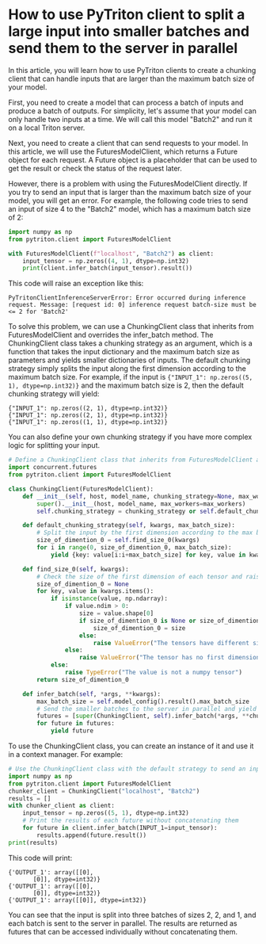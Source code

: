 <!--
Copyright (c) 2022-2023, NVIDIA CORPORATION. All rights reserved.

Licensed under the Apache License, Version 2.0 (the "License");
you may not use this file except in compliance with the License.
You may obtain a copy of the License at

    http://www.apache.org/licenses/LICENSE-2.0

Unless required by applicable law or agreed to in writing, software
distributed under the License is distributed on an "AS IS" BASIS,
WITHOUT WARRANTIES OR CONDITIONS OF ANY KIND, either express or implied.
See the License for the specific language governing permissions and
limitations under the License.
-->

# How to use PyTriton client to split a large input into smaller batches and send them to the server in parallel

In this article, you will learn how to use PyTriton clients to create a chunking client that can handle inputs that are larger than the maximum batch size of your model.

First, you need to create a model that can process a batch of inputs and produce a batch of outputs. For simplicity, let's assume that your model can only handle two inputs at a time. We will call this model "Batch2" and run it on a local Triton server.

Next, you need to create a client that can send requests to your model. In this article, we will use the FuturesModelClient, which returns a Future object for each request. A Future object is a placeholder that can be used to get the result or check the status of the request later.

However, there is a problem with using the FuturesModelClient directly. If you try to send an input that is larger than the maximum batch size of your model, you will get an error. For example, the following code tries to send an input of size 4 to the "Batch2" model, which has a maximum batch size of 2:

<!-- This codeblock is skipped because it will raise an exception -->

<!--pytest.mark.skip-->

```python
import numpy as np
from pytriton.client import FuturesModelClient

with FuturesModelClient(f"localhost", "Batch2") as client:
    input_tensor = np.zeros((4, 1), dtype=np.int32)
    print(client.infer_batch(input_tensor).result())
```

This code will raise an exception like this:

```
PyTritonClientInferenceServerError: Error occurred during inference request. Message: [request id: 0] inference request batch-size must be <= 2 for 'Batch2'
```

To solve this problem, we can use a ChunkingClient class that inherits from FuturesModelClient and overrides the infer_batch method. The ChunkingClient class takes a chunking strategy as an argument, which is a function that takes the input dictionary and the maximum batch size as parameters and yields smaller dictionaries of inputs. The default chunking strategy simply splits the input along the first dimension according to the maximum batch size. For example, if the input is `{"INPUT_1": np.zeros((5, 1), dtype=np.int32)}` and the maximum batch size is 2, then the default chunking strategy will yield:

```
{"INPUT_1": np.zeros((2, 1), dtype=np.int32)}
{"INPUT_1": np.zeros((2, 1), dtype=np.int32)}
{"INPUT_1": np.zeros((1, 1), dtype=np.int32)}
```

You can also define your own chunking strategy if you have more complex logic for splitting your input.


<!-- This readme is for testing code snippets with pytest. It has codeblocks marked with pytest-codeblocks:cont to combine them into one test. -->

<!-- First test -->
<!--
```python
# Import modules and define a batched inference function
import numpy as np
from pytriton.decorators import batch

@batch
def infer_fn(**inputs: np.ndarray):

    return [inputs["INPUT_1"]]

# Create a Triton server with the inference function and a model config
import numpy as np
from pytriton.triton import Triton, TritonConfig
from pytriton.decorators import batch
from pytriton.model_config import ModelConfig, Tensor

config = TritonConfig(log_verbose=0, log_file="/dev/null")

triton = Triton(config=config)
triton.bind(
    model_name="Batch2",
    infer_func=infer_fn,
    inputs=[
        Tensor(dtype=np.int32, shape=(1,)),  # sample containing single bytes value
    ],
    outputs=[
        Tensor(dtype=np.int32, shape=(1,)),
    ],
    config=ModelConfig(max_batch_size=2),
)

triton.run()
```
-->

<!--pytest-codeblocks:cont-->

```python
# Define a ChunkingClient class that inherits from FuturesModelClient and splits the input into smaller batches
import concurrent.futures
from pytriton.client import FuturesModelClient

class ChunkingClient(FuturesModelClient):
    def __init__(self, host, model_name, chunking_strategy=None, max_workers=None):
        super().__init__(host, model_name, max_workers=max_workers)
        self.chunking_strategy = chunking_strategy or self.default_chunking_strategy

    def default_chunking_strategy(self, kwargs, max_batch_size):
        # Split the input by the first dimension according to the max batch size
        size_of_dimention_0 = self.find_size_0(kwargs)
        for i in range(0, size_of_dimention_0, max_batch_size):
            yield {key: value[i:i+max_batch_size] for key, value in kwargs.items()}

    def find_size_0(self, kwargs):
        # Check the size of the first dimension of each tensor and raise errors if they are not consistent or valid
        size_of_dimention_0 = None
        for key, value in kwargs.items():
            if isinstance(value, np.ndarray):
                if value.ndim > 0:
                    size = value.shape[0]
                    if size_of_dimention_0 is None or size_of_dimention_0 == size:
                        size_of_dimention_0 = size
                    else:
                        raise ValueError("The tensors have different sizes at the first dimension")
                else:
                    raise ValueError("The tensor has no first dimension")
            else:
                raise TypeError("The value is not a numpy tensor")
        return size_of_dimention_0

    def infer_batch(self, *args, **kwargs):
        max_batch_size = self.model_config().result().max_batch_size
        # Send the smaller batches to the server in parallel and yield the futures with results
        futures = [super(ChunkingClient, self).infer_batch(*args, **chunk) for chunk in self.chunking_strategy(kwargs, max_batch_size)]
        for future in futures:
            yield future
```
To use the ChunkingClient class, you can create an instance of it and use it in a context manager. For example:

<!--pytest-codeblocks:cont-->

```python
# Use the ChunkingClient class with the default strategy to send an input of size 5 to the "Batch2" model
import numpy as np
from pytriton.client import FuturesModelClient
chunker_client = ChunkingClient("localhost", "Batch2")
results = []
with chunker_client as client:
    input_tensor = np.zeros((5, 1), dtype=np.int32)
    # Print the results of each future without concatenating them
    for future in client.infer_batch(INPUT_1=input_tensor):
        results.append(future.result())
print(results)
```

<!--pytest-codeblocks:cont-->
<!--
```python
# Stop the Triton server to free up resources
triton.stop()
# End of the first test

# Check results
assert len(results) == 3
two_zeros = np.array([[0],[0]], dtype=np.int32)
single_zero = np.array([[0]], dtype=np.int32)
assert np.all(results[0]['OUTPUT_1'] == two_zeros)
assert np.all(results[1]['OUTPUT_1'] == two_zeros)
assert np.all(results[2]['OUTPUT_1'] == single_zero)

```
-->

This code will print:

<!--
Real output from code also contains ``Signal (2) received.``, which is printed during ``triton.stop()`` so snippet can be tested agains output in sample.
-->
```
{'OUTPUT_1': array([[0],
       [0]], dtype=int32)}
{'OUTPUT_1': array([[0],
       [0]], dtype=int32)}
{'OUTPUT_1': array([[0]], dtype=int32)}
```

You can see that the input is split into three batches of sizes 2, 2, and 1, and each batch is sent to the server in parallel. The results are returned as futures that can be accessed individually without concatenating them.
